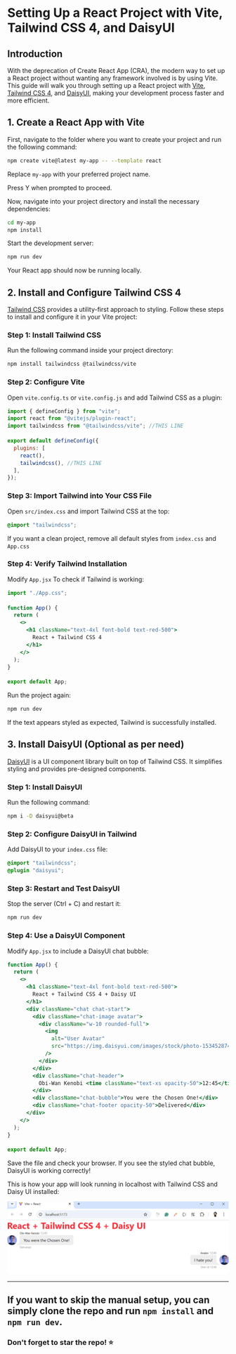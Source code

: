 # Setting Up a React Project with Vite, Tailwind CSS 4, and DaisyUI

## Introduction

With the deprecation of Create React App (CRA), the modern way to set up a React project without wanting any framework involved is by using Vite. This guide will walk you through setting up a React project with [Vite](https://vitejs.dev/), [Tailwind CSS 4](https://tailwindcss.com/docs/installation/using-vite), and [DaisyUI](https://daisyui.com/), making your development process faster and more efficient.

## 1. Create a React App with Vite

First, navigate to the folder where you want to create your project and run the following command:

```bash
npm create vite@latest my-app -- --template react
```

Replace `my-app` with your preferred project name.

Press Y when prompted to proceed.

Now, navigate into your project directory and install the necessary dependencies:

```bash
cd my-app
npm install
```

Start the development server:

```bash
npm run dev
```

Your React app should now be running locally.

## 2. Install and Configure Tailwind CSS 4

[Tailwind CSS](https://tailwindcss.com/docs/installation/using-vite) provides a utility-first approach to styling. Follow these steps to install and configure it in your Vite project:

### Step 1: Install Tailwind CSS

Run the following command inside your project directory:

```bash
npm install tailwindcss @tailwindcss/vite
```

### Step 2: Configure Vite

Open `vite.config.ts` or `vite.config.js` and add Tailwind CSS as a plugin:

```javascript
import { defineConfig } from "vite";
import react from "@vitejs/plugin-react";
import tailwindcss from "@tailwindcss/vite"; //THIS LINE

export default defineConfig({
  plugins: [
    react(),
    tailwindcss(), //THIS LINE
  ],
});
```

### Step 3: Import Tailwind into Your CSS File

Open `src/index.css` and import Tailwind CSS at the top:

```css
@import "tailwindcss";
```

If you want a clean project, remove all default styles from `index.css` and `App.css`

### Step 4: Verify Tailwind Installation

Modify `App.jsx` To check if Tailwind is working:

```jsx
import "./App.css";

function App() {
  return (
    <>
      <h1 className="text-4xl font-bold text-red-500">
        React + Tailwind CSS 4
      </h1>
    </>
  );
}

export default App;
```

Run the project again:

```bash
npm run dev
```

If the text appears styled as expected, Tailwind is successfully installed.

## 3. Install DaisyUI (Optional as per need)

[DaisyUI](https://daisyui.com/) is a UI component library built on top of Tailwind CSS. It simplifies styling and provides pre-designed components.

### Step 1: Install DaisyUI

Run the following command:

```bash
npm i -D daisyui@beta
```

### Step 2: Configure DaisyUI in Tailwind

Add DaisyUI to your `index.css` file:

```css
@import "tailwindcss";
@plugin "daisyui";
```

### Step 3: Restart and Test DaisyUI

Stop the server (Ctrl + C) and restart it:

```bash
npm run dev
```

### Step 4: Use a DaisyUI Component

Modify `App.jsx` to include a DaisyUI chat bubble:

```jsx
function App() {
  return (
    <>
      <h1 className="text-4xl font-bold text-red-500">
        React + Tailwind CSS 4 + Daisy UI
      </h1>
      <div className="chat chat-start">
        <div className="chat-image avatar">
          <div className="w-10 rounded-full">
            <img
              alt="User Avatar"
              src="https://img.daisyui.com/images/stock/photo-1534528741775-53994a69daeb.webp"
            />
          </div>
        </div>
        <div className="chat-header">
          Obi-Wan Kenobi <time className="text-xs opacity-50">12:45</time>
        </div>
        <div className="chat-bubble">You were the Chosen One!</div>
        <div className="chat-footer opacity-50">Delivered</div>
      </div>
    </>
  );
}

export default App;
```

Save the file and check your browser. If you see the styled chat bubble, DaisyUI is working correctly!

This is how your app will look running in localhost with Tailwind CSS and Daisy UI installed:

![Screenshot of app with Tailwind CSS and DaisyUI](/src/Screenshot.png)

----

## If you want to skip the manual setup, you can simply clone the repo and run `npm install` and `npm run dev`.

### Don't forget to star the repo! ⭐
